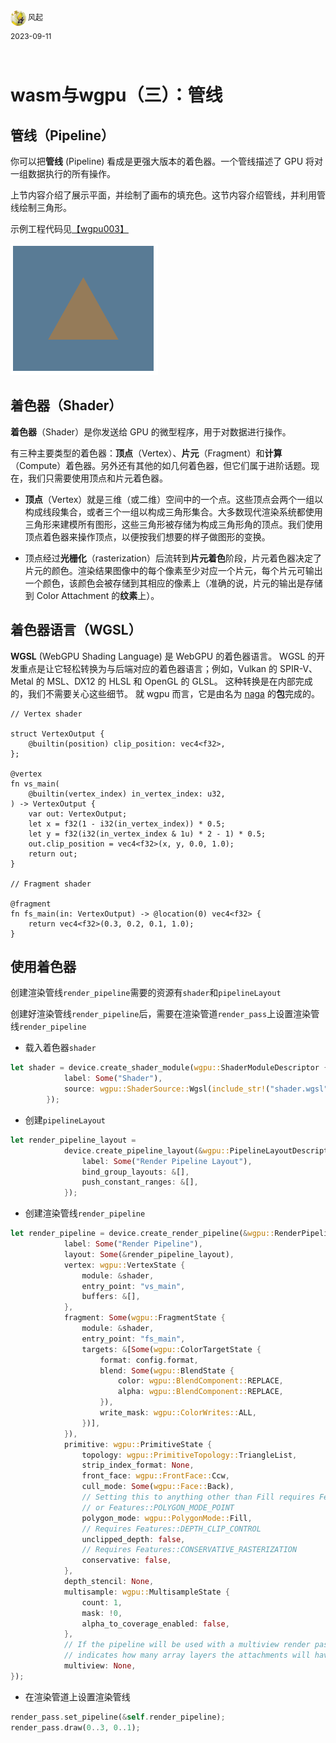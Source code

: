 <div style="overflow:hidden;"><img src="../assets/me.jpeg" alt="风起" style="border-radius:50%;width: 25px;float:left;"> <div style="float:left;margin-top: 2px;margin-left: 3px;font-size: 12px;">风起</div></div>
<div style="clear:both;font-size: 12px;height:50px;line-height: 34px;">2023-09-11</div>

# wasm与wgpu（三）：管线
## 管线（Pipeline）

你可以把**管线** (Pipeline) 看成是更强大版本的着色器。一个管线描述了 GPU 将对一组数据执行的所有操作。

上节内容介绍了展示平面，并绘制了画布的填充色。这节内容介绍管线，并利用管线绘制三角形。

示例工程代码见[【wgpu003】](https://github.com/zxhsure/learn/tree/main/wgpu003)

<img src="../assets/wgpu003-1.png" alt="image-20230911070606274" style="zoom: 50%;" />

## 着色器（Shader）

**着色器**（Shader）是你发送给 GPU 的微型程序，用于对数据进行操作。

有三种主要类型的着色器：**顶点**（Vertex）、**片元**（Fragment）和**计算**（Compute）着色器。另外还有其他的如几何着色器，但它们属于进阶话题。现在，我们只需要使用顶点和片元着色器。

- **顶点**（Vertex）就是三维（或二维）空间中的一个点。这些顶点会两个一组以构成线段集合，或者三个一组以构成三角形集合。大多数现代渲染系统都使用三角形来建模所有图形，这些三角形被存储为构成三角形角的顶点。我们使用顶点着色器来操作顶点，以便按我们想要的样子做图形的变换。

- 顶点经过**光栅化**（rasterization）后流转到**片元着色**阶段，片元着色器决定了片元的颜色。渲染结果图像中的每个像素至少对应一个片元，每个片元可输出一个颜色，该颜色会被存储到其相应的像素上（准确的说，片元的输出是存储到 Color Attachment 的**纹素**上）。

## 着色器语言（WGSL）

**WGSL** (WebGPU Shading Language) 是 WebGPU 的着色器语言。 WGSL 的开发重点是让它轻松转换为与后端对应的着色器语言；例如，Vulkan 的 SPIR-V、Metal 的 MSL、DX12 的 HLSL 和 OpenGL 的 GLSL。 这种转换是在内部完成的，我们不需要关心这些细节。 就 wgpu 而言，它是由名为 [naga](https://github.com/gfx-rs/naga) 的**包**完成的。

```wgsl
// Vertex shader

struct VertexOutput {
    @builtin(position) clip_position: vec4<f32>,
};

@vertex
fn vs_main(
    @builtin(vertex_index) in_vertex_index: u32,
) -> VertexOutput {
    var out: VertexOutput;
    let x = f32(1 - i32(in_vertex_index)) * 0.5;
    let y = f32(i32(in_vertex_index & 1u) * 2 - 1) * 0.5;
    out.clip_position = vec4<f32>(x, y, 0.0, 1.0);
    return out;
}

// Fragment shader

@fragment
fn fs_main(in: VertexOutput) -> @location(0) vec4<f32> {
    return vec4<f32>(0.3, 0.2, 0.1, 1.0);
}
```

## 使用着色器

创建渲染管线`render_pipeline`需要的资源有`shader`和`pipelineLayout`

创建好渲染管线`render_pipeline`后，需要在渲染管道`render_pass`上设置渲染管线`render_pipeline`

- 载入着色器`shader`

```rust
let shader = device.create_shader_module(wgpu::ShaderModuleDescriptor {
            label: Some("Shader"),
            source: wgpu::ShaderSource::Wgsl(include_str!("shader.wgsl").into()),
        });
```

- 创建`pipelineLayout`

```rust
let render_pipeline_layout =
            device.create_pipeline_layout(&wgpu::PipelineLayoutDescriptor {
                label: Some("Render Pipeline Layout"),
                bind_group_layouts: &[],
                push_constant_ranges: &[],
            });
```

- 创建渲染管线`render_pipeline`

```rust
let render_pipeline = device.create_render_pipeline(&wgpu::RenderPipelineDescriptor {
            label: Some("Render Pipeline"),
            layout: Some(&render_pipeline_layout),
            vertex: wgpu::VertexState {
                module: &shader,
                entry_point: "vs_main",
                buffers: &[],
            },
            fragment: Some(wgpu::FragmentState {
                module: &shader,
                entry_point: "fs_main",
                targets: &[Some(wgpu::ColorTargetState {
                    format: config.format,
                    blend: Some(wgpu::BlendState {
                        color: wgpu::BlendComponent::REPLACE,
                        alpha: wgpu::BlendComponent::REPLACE,
                    }),
                    write_mask: wgpu::ColorWrites::ALL,
                })],
            }),
            primitive: wgpu::PrimitiveState {
                topology: wgpu::PrimitiveTopology::TriangleList,
                strip_index_format: None,
                front_face: wgpu::FrontFace::Ccw,
                cull_mode: Some(wgpu::Face::Back),
                // Setting this to anything other than Fill requires Features::POLYGON_MODE_LINE
                // or Features::POLYGON_MODE_POINT
                polygon_mode: wgpu::PolygonMode::Fill,
                // Requires Features::DEPTH_CLIP_CONTROL
                unclipped_depth: false,
                // Requires Features::CONSERVATIVE_RASTERIZATION
                conservative: false,
            },
            depth_stencil: None,
            multisample: wgpu::MultisampleState {
                count: 1,
                mask: !0,
                alpha_to_coverage_enabled: false,
            },
            // If the pipeline will be used with a multiview render pass, this
            // indicates how many array layers the attachments will have.
            multiview: None,
});
```

- 在渲染管道上设置渲染管线

```rust
render_pass.set_pipeline(&self.render_pipeline);
render_pass.draw(0..3, 0..1);
```

